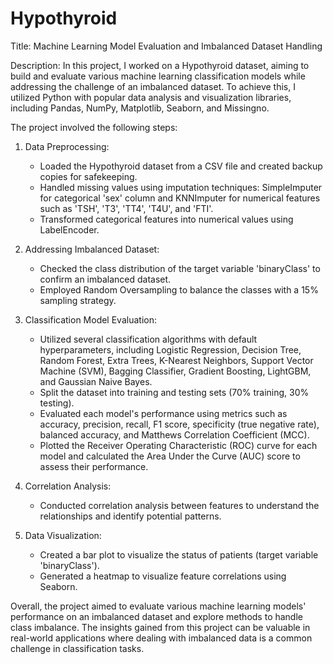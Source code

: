 # Hypothyroid
Title: Machine Learning Model Evaluation and Imbalanced Dataset Handling

Description:
In this project, I worked on a Hypothyroid dataset, aiming to build and evaluate various machine learning classification models while addressing the challenge of an imbalanced dataset. To achieve this, I utilized Python with popular data analysis and visualization libraries, including Pandas, NumPy, Matplotlib, Seaborn, and Missingno.

The project involved the following steps:

1. Data Preprocessing:
   - Loaded the Hypothyroid dataset from a CSV file and created backup copies for safekeeping.
   - Handled missing values using imputation techniques: SimpleImputer for categorical 'sex' column and KNNImputer for numerical features such as 'TSH', 'T3', 'TT4', 'T4U', and 'FTI'.
   - Transformed categorical features into numerical values using LabelEncoder.

2. Addressing Imbalanced Dataset:
   - Checked the class distribution of the target variable 'binaryClass' to confirm an imbalanced dataset.
   - Employed Random Oversampling to balance the classes with a 15% sampling strategy.

3. Classification Model Evaluation:
   - Utilized several classification algorithms with default hyperparameters, including Logistic Regression, Decision Tree, Random Forest, Extra Trees, K-Nearest Neighbors, Support Vector Machine (SVM), Bagging Classifier, Gradient Boosting, LightGBM, and Gaussian Naive Bayes.
   - Split the dataset into training and testing sets (70% training, 30% testing).
   - Evaluated each model's performance using metrics such as accuracy, precision, recall, F1 score, specificity (true negative rate), balanced accuracy, and Matthews Correlation Coefficient (MCC).
   - Plotted the Receiver Operating Characteristic (ROC) curve for each model and calculated the Area Under the Curve (AUC) score to assess their performance.

4. Correlation Analysis:
   - Conducted correlation analysis between features to understand the relationships and identify potential patterns.

5. Data Visualization:
   - Created a bar plot to visualize the status of patients (target variable 'binaryClass').
   - Generated a heatmap to visualize feature correlations using Seaborn.

Overall, the project aimed to evaluate various machine learning models' performance on an imbalanced dataset and explore methods to handle class imbalance. The insights gained from this project can be valuable in real-world applications where dealing with imbalanced data is a common challenge in classification tasks.
